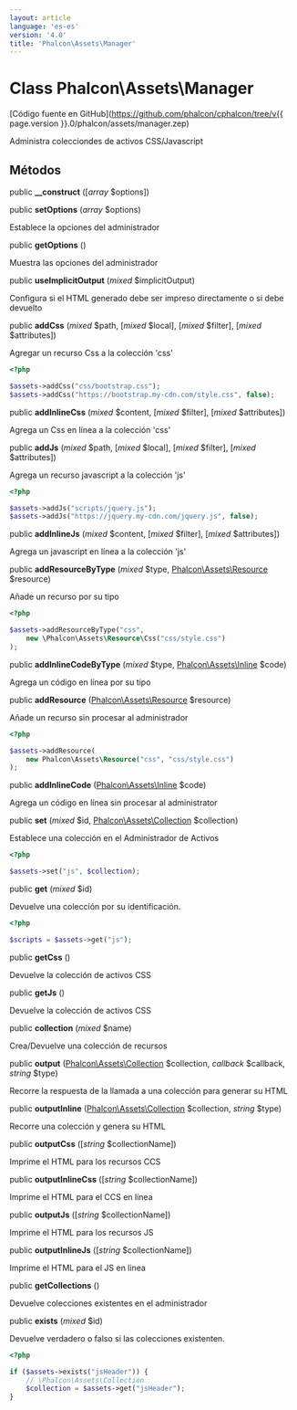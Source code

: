 ```yaml
---
layout: article
language: 'es-es'
version: '4.0'
title: 'Phalcon\Assets\Manager'
---
```

# Class **Phalcon\Assets\Manager**

[Código fuente en GitHub](https://github.com/phalcon/cphalcon/tree/v{{ page.version }}.0/phalcon/assets/manager.zep)

Administra colecciondes de activos CSS/Javascript

## Métodos

public **__construct** ([*array* $options])

public **setOptions** (*array* $options)

Establece la opciones del administrador

public **getOptions** ()

Muestra las opciones del administrador

public **useImplicitOutput** (*mixed* $implicitOutput)

Configura si el HTML generado debe ser impreso directamente o si debe devuelto

public **addCss** (*mixed* $path, [*mixed* $local], [*mixed* $filter], [*mixed* $attributes])

Agregar un recurso Css a la colección 'css'

```php
<?php

$assets->addCss("css/bootstrap.css");
$assets->addCss("https://bootstrap.my-cdn.com/style.css", false);

```

public **addInlineCss** (*mixed* $content, [*mixed* $filter], [*mixed* $attributes])

Agrega un Css en línea a la colección 'css'

public **addJs** (*mixed* $path, [*mixed* $local], [*mixed* $filter], [*mixed* $attributes])

Agrega un recurso javascript a la colección 'js'

```php
<?php

$assets->addJs("scripts/jquery.js");
$assets->addJs("https://jquery.my-cdn.com/jquery.js", false);

```

public **addInlineJs** (*mixed* $content, [*mixed* $filter], [*mixed* $attributes])

Agrega un javascript en línea a la colección 'js'

public **addResourceByType** (*mixed* $type, [Phalcon\Assets\Resource](Phalcon_Assets_Resource) $resource)

Añade un recurso por su tipo

```php
<?php

$assets->addResourceByType("css",
    new \Phalcon\Assets\Resource\Css("css/style.css")
);

```

public **addInlineCodeByType** (*mixed* $type, [Phalcon\Assets\Inline](Phalcon_Assets_Inline) $code)

Agrega un código en línea por su tipo

public **addResource** ([Phalcon\Assets\Resource](Phalcon_Assets_Resource) $resource)

Añade un recurso sin procesar al administrador

```php
<?php

$assets->addResource(
    new Phalcon\Assets\Resource("css", "css/style.css")
);

```

public **addInlineCode** ([Phalcon\Assets\Inline](Phalcon_Assets_Inline) $code)

Agrega un código en línea sin procesar al administrator

public **set** (*mixed* $id, [Phalcon\Assets\Collection](Phalcon_Assets_Collection) $collection)

Establece una colección en el Administrador de Activos

```php
<?php

$assets->set("js", $collection);

```

public **get** (*mixed* $id)

Devuelve una colección por su identificación.

```php
<?php

$scripts = $assets->get("js");

```

public **getCss** ()

Devuelve la colección de activos CSS

public **getJs** ()

Devuelve la colección de activos CSS

public **collection** (*mixed* $name)

Crea/Devuelve una colección de recursos

public **output** ([Phalcon\Assets\Collection](Phalcon_Assets_Collection) $collection, *callback* $callback, *string* $type)

Recorre la respuesta de la llamada a una colección para generar su HTML

public **outputInline** ([Phalcon\Assets\Collection](Phalcon_Assets_Collection) $collection, *string* $type)

Recorre una colección y genera su HTML

public **outputCss** ([*string* $collectionName])

Imprime el HTML para los recursos CCS

public **outputInlineCss** ([*string* $collectionName])

Imprime el HTML para el CCS en línea

public **outputJs** ([*string* $collectionName])

Imprime el HTML para los recursos JS

public **outputInlineJs** ([*string* $collectionName])

Imprime el HTML para el JS en linea

public **getCollections** ()

Devuelve colecciones existentes en el administrador

public **exists** (*mixed* $id)

Devuelve verdadero o falso si las colecciones existenten.

```php
<?php

if ($assets->exists("jsHeader")) {
    // \Phalcon\Assets\Collection
    $collection = $assets->get("jsHeader");
}

```